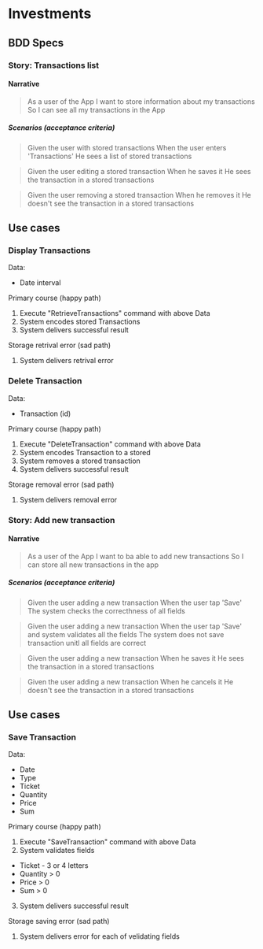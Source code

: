# Investments

## BDD Specs

### Story: Transactions list

#### Narrative

>As a user of the App
>I want to store information about my transactions
>So I can see all my transactions in the App

##### Scenarios (acceptance criteria)

> Given the user with stored transactions
When the user enters 'Transactions'
He sees a list of stored transactions

> Given the user editing a stored transaction
When he saves it
He sees the transaction in a stored transactions

> Given the user removing a stored transaction
When he removes it
He doesn't see the transaction in a stored transactions

## Use cases

### Display Transactions

Data:
- Date interval

Primary course (happy path)
1. Execute "RetrieveTransactions" command with above Data
2. System encodes stored Transactions
3. System delivers successful result

Storage retrival error (sad path)
1. System delivers retrival error

### Delete Transaction

Data:
- Transaction (id)

Primary course (happy path)
1. Execute "DeleteTransaction" command with above Data
2. System encodes Transaction to a stored
3. System removes a stored transaction
4. System delivers successful result

Storage removal error (sad path)
1. System delivers removal error


### Story: Add new transaction

#### Narrative

>As a user of the App
>I want to ba able to add new transactions
>So I can store all new transactions in the app

##### Scenarios (acceptance criteria)

> Given the user adding a new transaction
When the user tap 'Save'
The system checks the correcthness of all fields

> Given the user adding a new transaction
When the user tap 'Save' and system validates all the fields
The system does not save transaction unitl all fields are correct

> Given the user adding a new transaction
When he saves it
He sees the transaction in a stored transactions

> Given the user adding a new transaction
When he cancels it
He doesn't see the transaction in a stored transactions

## Use cases

### Save Transaction

Data:
- Date
- Type
- Ticket
- Quantity
- Price
- Sum

Primary course (happy path)
1. Execute "SaveTransaction" command with above Data
2. System validates fields
- Ticket - 3 or 4 letters
- Quantity > 0
- Price > 0
- Sum > 0
3. System delivers successful result

Storage saving error (sad path)
1. System delivers error for each of velidating fields
